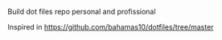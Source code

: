 Build dot files repo personal and profissional


Inspired in https://github.com/bahamas10/dotfiles/tree/master
